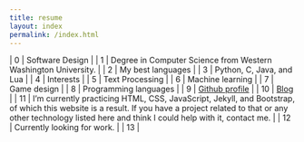 ```yaml
---
title: resume
layout: index
permalink: /index.html
---
```

| 0 | <span>Software Design</span> |
| 1 | Degree in Computer Science from Western Washington University. |
| 2 | <span>My best languages</span> |
| 3 | Python, C, Java, and Lua |
| 4 | <span>Interests</span> |
| 5 | Text Processing |
| 6 | Machine learning |
| 7 | Game design |
| 8 | Programming languages |
| 9 | [Github profile](https://www.github.com/{{site.github_username}}) |
| 10 | [Blog](/blog.html) |
| 11 | I’m currently practicing HTML, CSS, JavaScript, Jekyll, and Bootstrap, of which this website is a result. If you have a project related to that or any other technology listed here and think I could help with it, contact me. |
| 12 | Currently looking for work. |
| 13 | 
